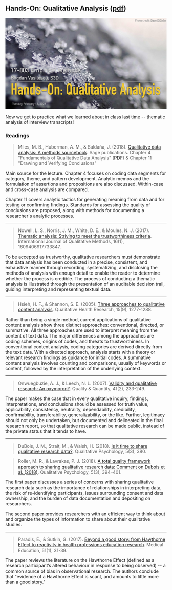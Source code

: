 ## Hands-On: Qualitative Analysis ([pdf](../slides/08-qualitative-coding-recitation.pdf))

[![Lecture8-Qualitative-Analysis](../assets/images/08-qualitative-coding-recitation.jpg)](../slides/08-qualitative-coding-recitation.pdf)

Now we get to practice what we learned about in class last time -- thematic analysis of interview transcripts! 

### Readings

> Miles, M. B., Huberman, A. M., & Saldaña, J. (2018). [Qualitative data analysis: A methods sourcebook](https://us.sagepub.com/en-us/nam/qualitative-data-analysis/book246128). Sage publications. Chapter 4 "Fundamentals of Qualitative Data Analysis" ([PDF](https://umich.instructure.com/courses/122789/files/4114526/download?verifier=8LwPnM4b7RQbxwiVdNLRkFZtOc71OOtFZOwLlE3U&wrap=1)) 
& Chapter 11 "Drawing and Verifying Conclusions"

Main source for the lecture. Chapter 4 focuses on coding data segments for category, theme, and pattern development. Analytic memos and the formulation of assertions and propositions are also discussed. Within-case and cross-case analysis are compared.

Chapter 11 covers analytic tactics for generating meaning from data and for testing or confirming findings. Standards for assessing the quality of conclusions are proposed, along with methods for documenting a researcher's analytic processes.

---
> Nowell, L. S., Norris, J. M., White, D. E., & Moules, N. J. (2017). [Thematic analysis: Striving to meet the trustworthiness criteria](https://www.researchgate.net/profile/Lorelli-Nowell/publication/320188032_Thematic_Analysis_Striving_to_Meet_the_Trustworthiness_Criteria/links/59d775c4aca27213dfa51cc1/Thematic-Analysis-Striving-to-Meet-the-Trustworthiness-Criteria.pdf). International Journal of Qualitative Methods, 16(1), 1609406917733847.

To be accepted as trustworthy, qualitative researchers must demonstrate that data analysis has been conducted in a precise, consistent, and exhaustive manner through recording, systematizing, and disclosing the methods of analysis with enough detail to enable the reader to determine whether the process is credible. The process of conducting a thematic analysis is illustrated through the presentation of an auditable decision trail, guiding interpreting and representing textual data. 

---
> Hsieh, H. F., & Shannon, S. E. (2005). [Three approaches to qualitative content analysis](http://citeseerx.ist.psu.edu/viewdoc/download?doi=10.1.1.1070.6584&rep=rep1&type=pdf). Qualitative Health Research, 15(9), 1277-1288.

Rather than being a single method, current applications of qualitative content analysis show three distinct approaches: conventional, directed, or summative. All three approaches are used to interpret meaning from the content of text data. The major differences among the approaches are coding schemes, origins of codes, and threats to trustworthiness. In conventional content analysis, coding categories are derived directly from the text data. With a directed approach, analysis starts with a theory or relevant research findings as guidance for initial codes. A summative content analysis involves counting and comparisons, usually of keywords or content, followed by the interpretation of the underlying context. 

---
> Onwuegbuzie, A. J., & Leech, N. L. (2007). [Validity and qualitative research: An oxymoron?](https://link.springer.com/article/10.1007/s11135-006-9000-3). Quality & Quantity, 41(2), 233-249.

The paper makes the case that in every qualitative inquiry, findings, interpretations, and conclusions should be assessed for truth value, applicability, consistency, neutrality, dependability, credibility, confirmability, transferability, generalizability, or the like. Further, legitimacy should not only be undertaken, but documented and delineated in the final research report, so that qualitative research can be made public, instead of the private status that it tends to have.

---
> DuBois, J. M., Strait, M., & Walsh, H. (2018). [Is it time to share qualitative research data?](https://www.ncbi.nlm.nih.gov/pmc/articles/PMC6338425/). Qualitative Psychology, 5(3), 380.

> Roller, M. R., & Lavrakas, P. J. (2018). [A total quality framework approach to sharing qualitative research data: Comment on Dubois et al. (2018)](https://psycnet.apa.org/record/2017-12051-001). Qualitative Psychology, 5(3), 394–401.

The first paper discusses a series of concerns with sharing qualitative research data such as the importance of relationships in interpreting data, the risk of re-identifying participants, issues surrounding consent and data ownership, and the burden of data documentation and depositing on researchers. 

The second paper provides researchers with an efficient way to think about and organize the types of information to share about their qualitative studies. 

---
> Paradis, E., & Sutkin, G. (2017). [Beyond a good story: from Hawthorne Effect to reactivity in health professions education research](https://onlinelibrary.wiley.com/doi/full/10.1111/medu.13122). Medical Education, 51(1), 31-39.

The paper reviews the literature on the Hawthorne Effect (defined as a research participant’s altered behaviour in response to being observed) -- a common source of bias in observational research. The authors conclude that "evidence of a Hawthorne Effect is scant, and amounts to little more than a good story."
